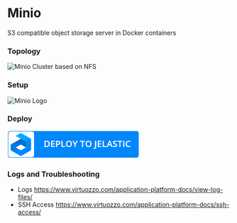 # Minio

S3 compatible object storage server in Docker containers

### Topology
<img src="https://docs.google.com/drawings/d/1h9G0YddASUdZGdnSofP5U58gT1ITDSVaml8CMB7Snr4/pub?w=720&h=280" width="500" alt="Minio Cluster based on NFS">

### Setup 

![Minio Logo](../images/jelastic-minio-s3-storage-container.png)

### Deploy 

[![Deploy](https://github.com/jelastic-jps/git-push-deploy/raw/master/images/deploy-to-jelastic.png)](https://www.virtuozzo.com/install-application/?manifest=https://raw.githubusercontent.com/jelastic-jps/minio/master/nfs-volume-based/manifest.jps)

### Logs and Troubleshooting
- Logs https://www.virtuozzo.com/application-platform-docs/view-log-files/
- SSH Access https://www.virtuozzo.com/application-platform-docs/ssh-access/
